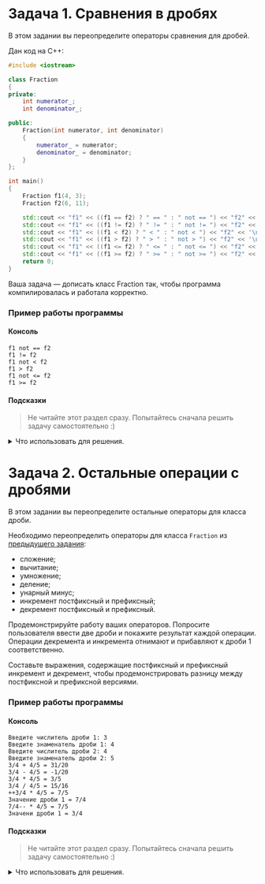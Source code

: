 # Задача 1. Сравнения в дробях
В этом задании вы переопределите операторы сравнения для дробей.

Дан код на C++:
```cpp
#include <iostream>

class Fraction
{
private:
	int numerator_;
	int denominator_;

public:
	Fraction(int numerator, int denominator)
	{
		numerator_ = numerator;
		denominator_ = denominator;
	}
};

int main()
{
	Fraction f1(4, 3);
	Fraction f2(6, 11);

	std::cout << "f1" << ((f1 == f2) ? " == " : " not == ") << "f2" << '\n';
	std::cout << "f1" << ((f1 != f2) ? " != " : " not != ") << "f2" << '\n';
	std::cout << "f1" << ((f1 < f2) ? " < " : " not < ") << "f2" << '\n';
	std::cout << "f1" << ((f1 > f2) ? " > " : " not > ") << "f2" << '\n';
	std::cout << "f1" << ((f1 <= f2) ? " <= " : " not <= ") << "f2" << '\n';
	std::cout << "f1" << ((f1 >= f2) ? " >= " : " not >= ") << "f2" << '\n';
	return 0;
}
```

Ваша задача — дописать класс Fraction так, чтобы программа компилировалась и работала корректно.

### Пример работы программы
#### Консоль
```
f1 not == f2
f1 != f2
f1 not < f2
f1 > f2
f1 not <= f2
f1 >= f2
```

#### Подсказки

> Не читайте этот раздел сразу. Попытайтесь сначала решить задачу самостоятельно :)

<details>

<summary>Что использовать для решения.</summary>

Чтобы код компилировался, вам нужно перегрузить операторы сравнения.

Не забудьте, что уникальный код можно написать всего для двух операторов сравнения, остальные можно определить через них.

</details>

# Задача 2. Остальные операции с дробями
В этом задании вы переопределите остальные операторы для класса дроби.

Необходимо переопределить операторы для класса `Fraction` из [предыдущего задания](../01):
 - сложение;
 - вычитание;
 - умножение;
 - деление;
 - унарный минус;
 - инкремент постфиксный и префиксный;
 - декремент постфиксный и префиксный.

Продемонстрируйте работу ваших операторов. Попросите пользователя ввести две дроби и покажите результат каждой операции. Операции декремента и инкремента отнимают и прибавляют к дроби 1 соответственно.

Составьте выражения, содержащие постфиксный и префиксный инкремент и декремент, чтобы продемонстрировать разницу между постфиксной и префиксной версиями.

### Пример работы программы
#### Консоль
```
Введите числитель дроби 1: 3
Введите знаменатель дроби 1: 4
Введите числитель дроби 2: 4
Введите знаменатель дроби 2: 5
3/4 + 4/5 = 31/20
3/4 - 4/5 = -1/20
3/4 * 4/5 = 3/5
3/4 / 4/5 = 15/16
++3/4 * 4/5 = 7/5
Значение дроби 1 = 7/4
7/4-- * 4/5 = 7/5
Значени дроби 1 = 3/4
```

#### Подсказки

> Не читайте этот раздел сразу. Попытайтесь сначала решить задачу самостоятельно :)

<details>

<summary>Что использовать для решения.</summary>

Префиксная и постфиксная версии различаются фальшивым аргументом в постфиксной версии.

Не забудьте, что две версии ведут себя по-разному.

Не забудьте написать код, сокращающий дроби.

</details>
